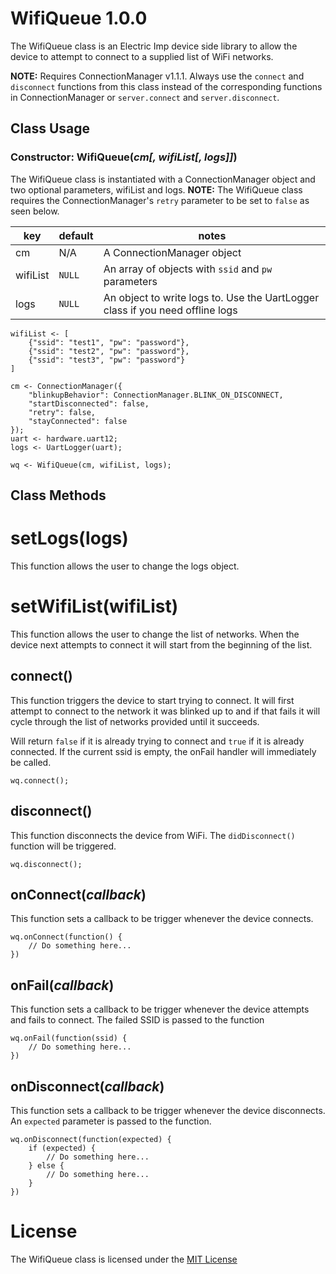 # WifiQueue 1.0.0

The WifiQueue class is an Electric Imp device side library to allow the device to attempt to connect to a supplied list of WiFi networks.

**NOTE:** Requires ConnectionManager v1.1.1.
Always use the `connect` and `disconnect` functions from this class instead of the corresponding functions in ConnectionManager or `server.connect` and `server.disconnect`.

## Class Usage

### Constructor: WifiQueue(*cm[, wifiList[,  logs]]*)

The WifiQueue class is instantiated with a ConnectionManager object and two optional parameters, wifiList and logs.
**NOTE:** The WifiQueue class requires the ConnectionManager's `retry` parameter to be set to `false` as seen below.

| key               | default             | notes |
| ----------------- | ------------------- | ----- |
| cm | N/A | A ConnectionManager object |
| wifiList | `NULL` | An array of objects with `ssid` and `pw` parameters |
| logs | `NULL` | An object to write logs to. Use the UartLogger class if you need offline logs |

```squirrel
wifiList <- [
	{"ssid": "test1", "pw": "password"},
	{"ssid": "test2", "pw": "password"},
	{"ssid": "test3", "pw": "password"}
]

cm <- ConnectionManager({
	"blinkupBehavior": ConnectionManager.BLINK_ON_DISCONNECT,
	"startDisconnected": false,
	"retry": false,
	"stayConnected": false
});
uart <- hardware.uart12;
logs <- UartLogger(uart);

wq <- WifiQueue(cm, wifiList, logs);
```

## Class Methods

# setLogs(logs)

This function allows the user to change the logs object.

# setWifiList(wifiList)

This function allows the user to change the list of networks. When the device next attempts to connect it will start from the beginning of the list.

## connect()

This function triggers the device to start trying to connect. It will first attempt to connect to the network it was blinked up to and if that
fails it will cycle through the list of networks provided until it succeeds.

Will return `false` if it is already trying to connect and `true` if it is already connected.
If the current ssid is empty, the onFail handler will immediately be called.

```squirrel
wq.connect();
```

## disconnect()

This function disconnects the device from WiFi. The `didDisconnect()` function will be triggered.

```squirrel
wq.disconnect();
```

## onConnect(*callback*)

This function sets a callback to be trigger whenever the device connects.

```squirrel
wq.onConnect(function() {
	// Do something here...
})
```

## onFail(*callback*)

This function sets a callback to be trigger whenever the device attempts and fails to connect. The failed SSID is passed to the function

```squirrel
wq.onFail(function(ssid) {
	// Do something here...
})
```

## onDisconnect(*callback*)

This function sets a callback to be trigger whenever the device disconnects. An `expected` parameter is passed to the function.

```squirrel
wq.onDisconnect(function(expected) {
	if (expected) {
		// Do something here...
	} else {
		// Do something here...
	}
})
```

# License

The WifiQueue class is licensed under the [MIT License](https://github.com/mysticpants/WifiQueue/LICENSE)
